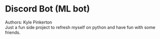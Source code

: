 # Discord Bot (ML bot)
Authors: Kyle Pinkerton  
Just a fun side project to refresh myself on python and have fun with some friends. 